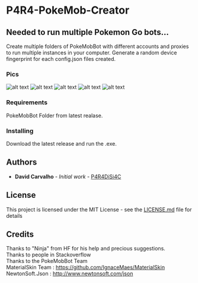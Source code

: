 # P4R4-PokeMob-Creator
## Needed to run multiple Pokemon Go bots...

Create multiple folders of PokeMobBot with different accounts and proxies to run multiple instances in your computer.
Generate a random device fingerprint for each config.json files created.

### Pics
![alt text](https://i.imgur.com/KbHP9al.png)
![alt text](https://i.imgur.com/NFFLoE0.png)
![alt text](https://i.imgur.com/PsAFCwB.png)
![alt text](https://i.imgur.com/ivq6L1u.png)
![alt text](https://i.imgur.com/GckJYcw.png)

### Requirements
PokeMobBot Folder from latest realase.

### Installing

Download the latest release and run the .exe.

## Authors

* **David Carvalho** - *Initial work* - [P4R4DiSi4C](https://github.com/P4R4DiSi4C)

## License

This project is licensed under the MIT License - see the [LICENSE.md](LICENSE.md) file for details

## Credits

Thanks to "Ninja" from HF for his help and precious suggestions.  
Thanks to people in Stackoverflow  
Thanks to the PokeMobBot Team  
MaterialSkin Team : https://github.com/IgnaceMaes/MaterialSkin  
NewtonSoft.Json : http://www.newtonsoft.com/json
